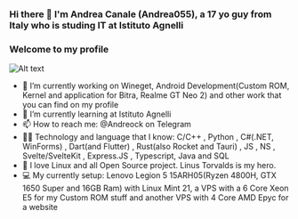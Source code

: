 ### Hi there 👋 I'm Andrea Canale (Andrea055), a 17 yo guy from Italy who is studing IT at Istituto Agnelli
### Welcome to my profile

![Alt text](https://spotify-recently-played-readme.vercel.app/api?user=02235at82rirqdp126nz02qpe)

- 🔭 I’m currently working on Wineget, Android Development(Custom ROM, Kernel and application for Bitra, Realme GT Neo 2) and other work that you can find on my profile
- 🌱 I’m currently learning at Istituto Agnelli
- 📫 How to reach me: @Andreock on Telegram
- 👨‍💻 Technology and language that I know:  C/C++ , Python , C#(.NET, WinForms) , Dart(and Flutter) , Rust(also Rocket and Tauri) , JS , NS , Svelte/SvelteKit , Express.JS , Typescript, Java and SQL
- 🐧 I love Linux and all Open Source project. Linus Torvalds is my hero.
- 💻 My currently setup: Lenovo Legion 5 15ARH05(Ryzen 4800H, GTX 1650 Super and 16GB Ram) with Linux Mint 21, a VPS with a 6 Core Xeon E5 for my Custom ROM stuff and another VPS with 4 Core AMD Epyc for a website